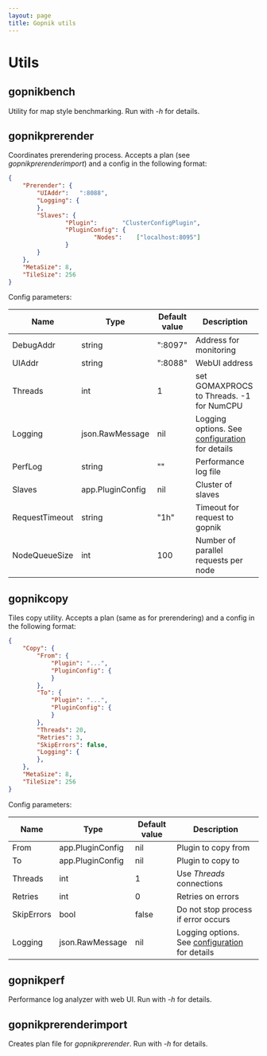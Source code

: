 ```yaml
---
layout: page
title: Gopnik utils
---
```


# Utils

## gopnikbench

Utility for map style benchmarking. Run with _-h_ for details.

## gopnikprerender

Coordinates prerendering process.
Accepts a plan (see _gopnikprerenderimport_) and a config in the following format:

```json
{
	"Prerender": {
		"UIAddr":   ":8088",
		"Logging": {
		},
		"Slaves": {
				"Plugin":       "ClusterConfigPlugin",
				"PluginConfig": {
						"Nodes":    ["localhost:8095"]
				}
		}
	},
	"MetaSize": 8,
	"TileSize": 256
}

```

Config parameters:

 Name           | Type             | Default value | Description
 -------------- | ---------------- | ------------- | ----------------------------------
 DebugAddr      | string           | ":8097"       | Address for monitoring
 UIAddr         | string           | ":8088"       | WebUI address
 Threads        | int              | 1             | set GOMAXPROCS to Threads. -1 for NumCPU
 Logging        | json.RawMessage  | nil           | Logging options. See [configuration](configuration.html) for details
 PerfLog        | string           | ""            | Performance log file
 Slaves         | app.PluginConfig | nil           | Cluster of slaves
 RequestTimeout | string           | "1h"          | Timeout for request to gopnik
 NodeQueueSize  | int              | 100           | Number of parallel requests per node

## gopnikcopy

Tiles copy utility.
Accepts a plan (same as for prerendering) and a config in the following format:

```json
{
	"Copy": {
		"From": {
			"Plugin": "...",
			"PluginConfig": {
			}
		},
		"To": {
			"Plugin": "...",
			"PluginConfig": {
			}
		},
		"Threads": 20,
		"Retries": 3,
		"SkipErrors": false,
		"Logging": {
		},
	},
	"MetaSize": 8,
	"TileSize": 256
}
```

Config parameters:

 Name        | Type             | Default value | Description
 ----------- | ---------------- | ------------- | ----------------------------------------------------------------------
 From        | app.PluginConfig | nil           | Plugin to copy from
 To          | app.PluginConfig | nil           | Plugin to copy to
 Threads     | int              | 1             | Use _Threads_ connections
 Retries     | int              | 0             | Retries on errors
 SkipErrors  | bool             | false         | Do not stop process if error occurs
 Logging     | json.RawMessage  | nil           | Logging options. See [configuration](configuration.html) for details

## gopnikperf

Performance log analyzer with web UI. Run with _-h_ for details.

## gopnikprerenderimport

Creates plan file for _gopnikprerender_. Run with _-h_ for details.
